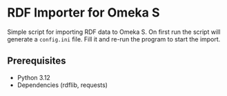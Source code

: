# RDF Importer for Omeka S
Simple script for importing RDF data to Omeka S. On first run the script will generate a `config.ini` file. Fill it and re-run the program to start the import.

## Prerequisites
- Python 3.12
- Dependencies (rdflib, requests)